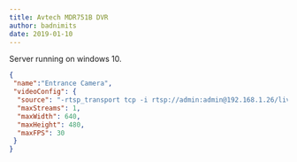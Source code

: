 ```yaml
---
title: Avtech MDR751B DVR
author: badnimits
date: 2019-01-10
---
```

Server running on windows 10.

```json
{
 "name":"Entrance Camera",
 "videoConfig": {
  "source": "-rtsp_transport tcp -i rtsp://admin:admin@192.168.1.26/live/h264",
  "maxStreams": 1,
  "maxWidth": 640,
  "maxHeight": 480,
  "maxFPS": 30
 }
}
```
